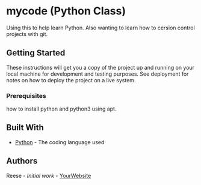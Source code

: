 # mycode (Python Class)

Using this to help learn Python. Also wanting to learn how to cersion control projects with git.

## Getting Started

These instructions will get you a copy of the project up and running on your local machine
for development and testing purposes. See deployment for notes on how to deploy the project
on a live system.

### Prerequisites

how to install python and python3 using apt.

## Built With

* [Python](https://www.python.org/) - The coding language used

## Authors

Reese - *Initial work* - [YourWebsite](https://example.com/)
